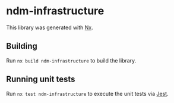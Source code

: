 # ndm-infrastructure

This library was generated with [Nx](https://nx.dev).

## Building

Run `nx build ndm-infrastructure` to build the library.

## Running unit tests

Run `nx test ndm-infrastructure` to execute the unit tests via [Jest](https://jestjs.io).
